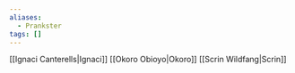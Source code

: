 ```yaml
---
aliases:
  - Prankster
tags: []
---
```


[[Ignaci Canterells|Ignaci]] [[Okoro Obioyo|Okoro]] [[Scrin Wildfang|Scrin]]
